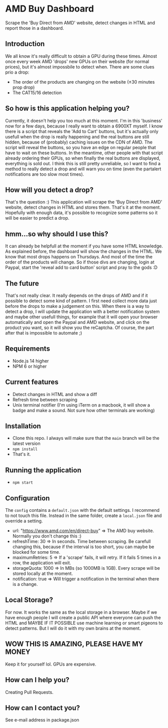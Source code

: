# AMD Buy Dashboard
Scrape the 'Buy Direct from AMD' website, detect changes in HTML and report those in a dashboard.

## Introduction
We all know it's really difficult to obtain a GPU during these times. Almost once every week AMD 'drops' new GPUs on their website (for normal prices), but it's almost impossbile to detect when.
There are some clues prio a drop:
- The order of the products are changing on the website (±30 minutes prop drop)
- The CAT15/16 detection

## So how is this application helping you?
Currently, it doesn't help you too much at this moment. I'm in this 'business' now for a few days, because I really want to obtain a 6900XT myself.
I know there is a script that reveals the 'Add to Cart' buttons, but it's actually only usefull when the drop is really happening and the real buttons are still hidden, because of (probably) caching issues on the CDN of AMD. The script will reveal the buttons, so you have an edge on regular people that have to wait on these buttons. In the meantime, other people with that script already ordering their GPUs, so when finally the real buttons are displayed, everything is sold out.
I think this is still pretty unreliable, so I want to find a method to really detect a drop and will warn you on time (even the partalert notifications are too slow most times).

## How will you detect a drop?
That's the question :) This application will scrape the 'Buy Direct from AMD' website, detect changes in HTML and stores them. That's it at the moment. Hopefully with enough data, it's possible to recognize some patterns so it will be easier to predict a drop.

## hmm...so why should I use this?
It can already be helpfull at the moment if you have some HTML knowledge. As explained before, the dashboard will show the changes in the HTML. We know that most drops happens on Thursdays. And most of the time the order of the products will change.
So if those divs are changing, login at Paypal, start the 'reveal add to card button' script and pray to the gods :D

## The future
That's not really clear. It really depends on the drops of AMD and if it possible to detect some kind of pattern. I first need collect more data just before the drops to make a judgement on this.
When there is a way to detect a drop, I will update the application with a better notification system and maybe other usefull things, for example that it will open your browser automatically and open the Paypal and AMD website, and click on the product you want, so it will show you the reCaptcha. Of course, the part after that is impossible to automate ;)

## Requirements
- Node.js 14 higher
- NPM 6 or higher

## Current features
- Detect changes in HTML and show a diff
- Refresh time between scraping
- Unix terminal notifier (I'm using iTerm on a macbook, it will show a badge and make a sound. Not sure how other terminals are working)

## Installation
- Clone this repo. I always will make sure that the `main` branch will be the latest version
- `npm install`
- That's it. 

## Running the application
- `npm start`

## Configuration
The `config` contains a `default.json` with the default settings. I recommend to not touch this file. Instead in the same folder, create a `local.json` file and override a setting.

- url: "https://www.amd.com/en/direct-buy" => The AMD buy website. Normally you don't change this :)
- refreshTime: 30 => In seconds. Time between scraping. Be carefull changing this, because if the interval is too short, you can maybe be blocked for some time.
- maximumRetries: 5 => If a 'scrape' fails, it will retry. If it fails 5 times in a row, the application will exit.
- storageQuota: 1000 => In MBs (so 1000MB is 1GB). Every scrape will be stored locally at the moment.
- notification: true => Will trigger a notification in the terminal when there is a change.

## Local Storage?
For now. It works the same as the local storage in a browser. Maybe if we have enough people I will create a public API where everyone can push the HTML and MAYBE IF IT POSSIBLE use machine learning or smart pigeons to detect patterns. But I will do it with my own brains at the moment.

## WOW THIS IS AMAZING, PLEASE HAVE MY MONEY
Keep it for yourself lol. GPUs are expensive.

## How can I help you?
Creating Pull Requests.

## How can I contact you?
See e-mail address in package.json
